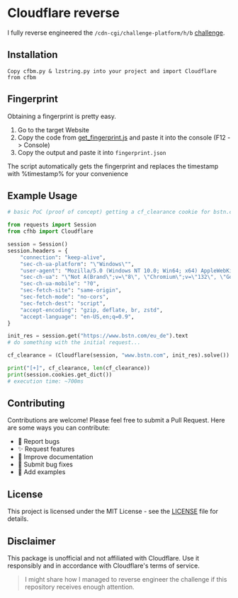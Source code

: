 # Cloudflare reverse

I fully reverse engineered the `/cdn-cgi/challenge-platform/h/b` [challenge](./reverse/script.js).

## Installation
```
Copy cfbm.py & lzstring.py into your project and import Cloudflare from cfbm
```

## Fingerprint
Obtaining a fingerprint is pretty easy.
1. Go to the target Website
2. Copy the code from [get_fingerprint.js](get_fingerprint.js) and paste it into the console (F12 -> Console)
3. Copy the output and paste it into `fingerprint.json`

The script automatically gets the fingerprint and replaces the timestamp with %timestamp% for your convenience
## Example Usage

```python
# basic PoC (proof of concept) getting a cf_clearance cookie for bstn.com

from requests import Session
from cfhb import Cloudflare

session = Session()
session.headers = {
    "connection": "keep-alive",
    "sec-ch-ua-platform": "\"Windows\"",
    "user-agent": "Mozilla/5.0 (Windows NT 10.0; Win64; x64) AppleWebKit/537.36 (KHTML, like Gecko) Chrome/132.0.0.0 Safari/537.36",
    "sec-ch-ua": "\"Not A(Brand\";v=\"8\", \"Chromium\";v=\"132\", \"Google Chrome\";v=\"132\"",
    "sec-ch-ua-mobile": "?0",
    "sec-fetch-site": "same-origin",
    "sec-fetch-mode": "no-cors",
    "sec-fetch-dest": "script",
    "accept-encoding": "gzip, deflate, br, zstd",
    "accept-language": "en-US,en;q=0.9",
}

init_res = session.get("https://www.bstn.com/eu_de").text
# do something with the initial request...

cf_clearance = (Cloudflare(session, "www.bstn.com", init_res).solve())

print("[+]", cf_clearance, len(cf_clearance))
print(session.cookies.get_dict())
# execution time: ~700ms
```

## Contributing

Contributions are welcome! Please feel free to submit a Pull Request. Here are some ways you can contribute:

- 🐛 Report bugs
- ✨ Request features
- 📝 Improve documentation
- 🔧 Submit bug fixes
- 🎨 Add examples

## License

This project is licensed under the MIT License - see the [LICENSE](LICENSE) file for details.

## Disclaimer

This package is unofficial and not affiliated with Cloudflare. Use it responsibly and in accordance with Cloudflare's terms of service.


> I might share how I managed to reverse engineer the challenge if this repository receives enough attention.